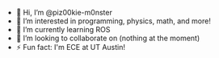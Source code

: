 - 👋 Hi, I’m @piz00kie-m0nster
- 👀 I’m interested in programming, physics, math, and more!
- 🌱 I’m currently learning ROS
- 💞️ I’m looking to collaborate on (nothing at the moment)
- ⚡ Fun fact: I'm ECE at UT Austin!

<!---
piz00kie-m0nster/piz00kie-m0nster is a ✨ special ✨ repository because its `README.md` (this file) appears on your GitHub profile.
You can click the Preview link to take a look at your changes.
--->
